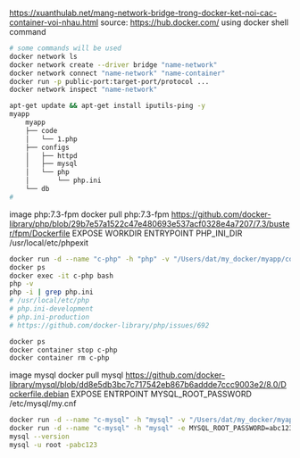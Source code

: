 https://xuanthulab.net/mang-network-bridge-trong-docker-ket-noi-cac-container-voi-nhau.html
source: https://hub.docker.com/
using docker shell command
```bash
# some commands will be used
docker network ls
docker network create --driver bridge "name-network"
docker network connect "name-network" "name-container"
docker run -p public-port:target-port/protocol ...
docker network inspect "name-network"

apt-get update && apt-get install iputils-ping -y
myapp
    myapp
    ├── code
    │   └── 1.php
    ├── configs
    │   ├── httpd
    │   ├── mysql
    │   └── php
    │       └── php.ini
    └── db
#
```
image
  php:7.3-fpm
    docker pull php:7.3-fpm
    https://github.com/docker-library/php/blob/29b7e57a1522c47e480693e537acf0328e4a7207/7.3/buster/fpm/Dockerfile
      EXPOSE
      WORKDIR
      ENTRYPOINT
      PHP_INI_DIR
      /usr/local/etc/phpexit
```bash
docker run -d --name "c-php" -h "php" -v "/Users/dat/my_docker/myapp/code:/home/myapp/code" -v "/Users/dat/my_docker/myapp/configs/php:/usr/local/etc/php" php:7.3-fpm
docker ps
docker exec -it c-php bash
php -v
php -i | grep php.ini
# /usr/local/etc/php
# php.ini-development
# php.ini-production
# https://github.com/docker-library/php/issues/692

docker ps
docker container stop c-php
docker container rm c-php
```
image
  mysql
    docker pull mysql
    https://github.com/docker-library/mysql/blob/dd8e5db3bc7c717542eb867b6addde7ccc9003e2/8.0/Dockerfile.debian
      EXPOSE
      ENTRPOINT
      MYSQL_ROOT_PASSWORD
      /etc/mysql/my.cnf
```bash
docker run -d --name "c-mysql" -h "mysql" -v "/Users/dat/my_docker/myapp/db:/home/myapp/db" -e MYSQL_ROOT_PASSWORD=abc123 mysql
docker run -d --name "c-mysql" -h "mysql" -e MYSQL_ROOT_PASSWORD=abc123 mysql
mysql --version
mysql -u root -pabc123

```
